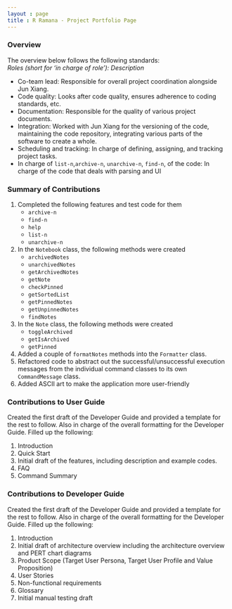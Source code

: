 ```yaml
---
layout : page
title : R Ramana - Project Portfolio Page
---
```


### Overview
The overview below follows the following standards:  
*Roles (short for ‘in charge of role’): Description*

- Co-team lead: Responsible for overall project coordination alongside Jun Xiang.
- Code quality: Looks after code quality, ensures adherence to coding standards, etc.
- Documentation: Responsible for the quality of various project documents.
- Integration: Worked with Jun Xiang for the versioning of the code, maintaining the code repository, integrating various parts of the software to create a whole.
- Scheduling and tracking: In charge of defining, assigning, and tracking project tasks.
- In charge of `list-n`,`archive-n`, `unarchive-n`, `find-n`, of the code: In charge of the code that deals with parsing and UI

### Summary of Contributions
1. Completed the following features and test code for them
    - `archive-n`
    - `find-n`
    - `help`
    - `list-n`
    - `unarchive-n`
1. In the `Notebook` class, the following methods were created
    - `archivedNotes`
    - `unarchivedNotes`
    - `getArchivedNotes`
    - `getNote`
    - `checkPinned`
    - `getSortedList`
    - `getPinnedNotes`
    - `getUnpinnedNotes`
    - `findNotes`
1. In the `Note` class, the following methods were created
    - `toggleArchived`
    - `getIsArchived`
    - `getPinned`
1. Added a couple of `formatNotes` methods into the `Formatter` class.
1. Refactored code to abstract out the successful/unsuccessful execution messages from the individual command classes to its own `CommandMessage` class.
1. Added ASCII art to make the application more user-friendly

### Contributions to User Guide
Created the first draft of the Developer Guide and provided a template for the rest to follow. Also in charge of the overall formatting for the Developer Guide.
Filled up the following:
1. Introduction
1. Quick Start
1. Initial draft of the features, including description and example codes.
1. FAQ
1. Command Summary

### Contributions to Developer Guide
Created the first draft of the Developer Guide and provided a template for the rest to follow. Also in charge of the overall formatting for the Developer Guide.
Filled up the following:
1. Introduction
1. Initial draft of architecture overview including the architecture overview and PERT chart diagrams 
1. Product Scope (Target User Persona, Target User Profile and Value Proposition)
1. User Stories
1. Non-functional requirements
1. Glossary
1. Initial manual testing draft
